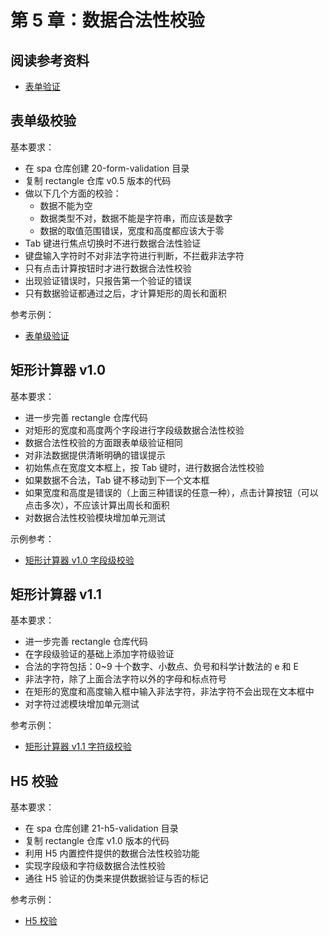 # 第 5 章：数据合法性校验

## 阅读参考资料

- [表单验证](https://developer.mozilla.org/zh-CN/docs/Learn/HTML/Forms/Data_form_validation)

## 表单级校验

基本要求：
- 在 spa 仓库创建 20-form-validation 目录
- 复制 rectangle 仓库 v0.5 版本的代码
- 做以下几个方面的校验：
  - 数据不能为空
  - 数据类型不对，数据不能是字符串，而应该是数字
  - 数据的取值范围错误，宽度和高度都应该大于零
- Tab 键进行焦点切换时不进行数据合法性验证
- 键盘输入字符时不对非法字符进行判断，不拦截非法字符
- 只有点击计算按钮时才进行数据合法性校验
- 出现验证错误时，只报告第一个验证的错误
- 只有数据验证都通过之后，才计算矩形的周长和面积

参考示例：
- [表单级验证](http://fe.wangding.co/02-validation/02-form-validation.html)

## 矩形计算器 v1.0

基本要求：
- 进一步完善 rectangle 仓库代码
- 对矩形的宽度和高度两个字段进行字段级数据合法性校验
- 数据合法性校验的方面跟表单级验证相同
- 对非法数据提供清晰明确的错误提示
- 初始焦点在宽度文本框上，按 Tab 键时，进行数据合法性校验
- 如果数据不合法，Tab 键不移动到下一个文本框
- 如果宽度和高度是错误的（上面三种错误的任意一种），点击计算按钮（可以点击多次），不应该计算出周长和面积
- 对数据合法性校验模块增加单元测试

示例参考：
- [矩形计算器 v1.0 字段级校验](https://github.com/wangding/rectangle/commit/e8acaf597de40fdb8ec3ca32ec0a7c965b9bee41?diff=split)

## 矩形计算器 v1.1

基本要求：
- 进一步完善 rectangle 仓库代码
- 在字段级验证的基础上添加字符级验证
- 合法的字符包括：0~9 十个数字、小数点、负号和科学计数法的 e 和 E
- 非法字符，除了上面合法字符以外的字母和标点符号
- 在矩形的宽度和高度输入框中输入非法字符，非法字符不会出现在文本框中
- 对字符过滤模块增加单元测试

参考示例：
- [矩形计算器 v1.1 字符级校验](https://wangding.github.io/rectangle/)


## H5 校验

基本要求：
- 在 spa 仓库创建 21-h5-validation 目录
- 复制 rectangle 仓库 v1.0 版本的代码
- 利用 H5 内置控件提供的数据合法性校验功能
- 实现字段级和字符级数据合法性校验
- 通往 H5 验证的伪类来提供数据验证与否的标记

参考示例：
- [H5 校验](http://fe.wangding.co/02-validation/03-h5-validation.html)
